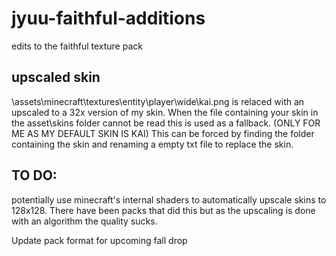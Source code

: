 # jyuu-faithful-additions
edits to the faithful texture pack

## upscaled skin
\assets\minecraft\textures\entity\player\wide\kai.png 
is relaced with an upscaled to a 32x version of my skin.
When the file containing your skin in the asset\skins folder cannot be read this is used as a fallback. (ONLY FOR ME AS MY DEFAULT SKIN IS KAI)
This can be forced by finding the folder containing the skin and renaming a empty txt file to replace the skin.

## TO DO:
potentially use minecraft's internal shaders to automatically upscale skins to 128x128. There have been packs that did this but as the upscaling is done with an algorithm the quality sucks.

Update pack format for upcoming fall drop
